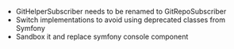 
- GitHelperSubscriber needs to be renamed to GitRepoSubscriber
- Switch implementations to avoid using deprecated classes from Symfony
- Sandbox it and replace symfony console component
